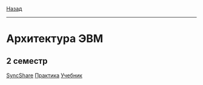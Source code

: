 [Назад](../../README.md)
***
# Архитектура ЭВМ
## 2 семестр
[SyncShare](https://syncshare.naloaty.me/)
[Практика](https://github.com/AlexEreh/ComputerHardware)
[Учебник](https://github.com/user-attachments/files/18893215/-._.2004.-.-.libgen.li.2.pdf)
